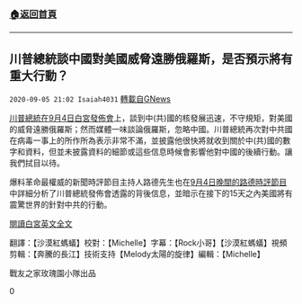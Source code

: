 ###  [:house:返回首頁](https://github.com/ourhimalayas/txt)
---

## 川普總統談中國對美國威脅遠勝俄羅斯，是否預示將有重大行動？
`2020-09-05 21:02 Isaiah4031` [轉載自GNews](https://gnews.org/zh-hant/336080/)

[川普總統在9月4日白宮發佈會](https://www.youtube.com/watch?v=JQH-66TSiDs)上，談到中(共)國的核發展迅速，不守規矩，對美國的威脅遠勝俄羅斯；然而媒體一味談論俄羅斯，忽略中國。川普總統再次對中共國在病毒一事上的所作所為表示非常不滿，並披露他很快將就收到關於中(共)國的數字和資料，但並未披露資料的細節或這些信息時候會影響他對中國的後續行動。讓我們拭目以待。

爆料革命最權威的新聞時評節目主持人路德先生也在[9月4日晚間的路德時評節目](https://www.youtube.com/watch?v=6LL75YId6XA)中詳細分析了川普總統發佈會透露的背後信息，並暗示在接下的15天之內美國將有震驚世界的針對中共的行動。

[閱讀白宮英文全文](https://www.whitehouse.gov/briefings-statements/remarks-president-trump-press-briefing-september-4-2020/)

翻譯：【沙漠紅螞蟻】校對：【Michelle】字幕：【Rock小哥】【沙漠紅螞蟻】視頻剪輯：【奔騰的長江】技術支持【Melody太陽的旋律】編輯：【Michelle】

戰友之家玫瑰園小隊出品

0
